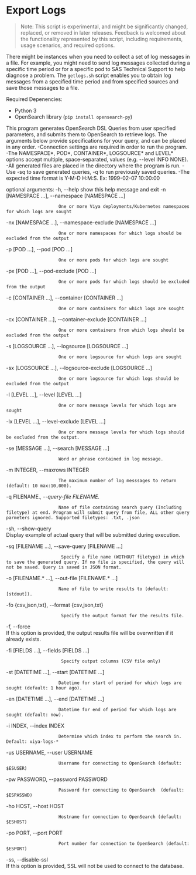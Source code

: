 # Export Logs

>Note: This script is experimental, and might be significantly changed, replaced, or removed in later releases. Feedback is welcomed about the functionality represented by this script, including requirements, usage scenarios, and required options. 

There might be instances when you need to collect a set of log messages in a file. For 
example, you might need to send log messages collected during a specific time period or for a specific pod to SAS Technical Support to help diagnose a problem. The `getlogs.sh` script enables you to obtain log messages from a specified time period and from specified sources and save those messages to a file. 

Required Depenencies:
* Python 3
* OpenSearch library (`pip install opensearch-py`)

This program generates OpenSearch DSL Queries from user specified parameters, and submits them to OpenSearch to retrieve logs. The arguments below provide specifications for your query, and can be placed in any order. 
    -Connection settings are required in order to run the program. 
    -The NAMESPACE*, POD*, CONTAINER*, LOGSOURCE* and LEVEL* options accept multiple, space-separated, values (e.g. --level INFO NONE). 
    -All generated files are placed in the directory where the program is run.
    -Use -sq to save generated queries, -q to run previously saved queries.
    -The expected time format is Y-M-D H:M:S. Ex: 1999-02-07 10:00:00

optional arguments:
  -h, --help            show this help message and exit
  -n [NAMESPACE ...], --namespace [NAMESPACE ...]
                        
                        One or more Viya deployments/Kubernetes namespaces for which logs are sought
                        
  -nx [NAMESPACE ...], --namespace-exclude [NAMESPACE ...]
                        
                        One or more namespaces for which logs should be excluded from the output
                        
  -p [POD ...], --pod [POD ...]
                        
                        One or more pods for which logs are sought
                        
  -px [POD ...], --pod-exclude [POD ...]
                        
                        One or more pods for which logs should be excluded from the output
                        
  -c [CONTAINER ...], --container [CONTAINER ...]
                        
                        One or more containers for which logs are sought
                        
  -cx [CONTAINER ...], --container-exclude [CONTAINER ...]
                        
                        One or more containers from which logs should be excluded from the output
                        
  -s [LOGSOURCE ...], --logsource [LOGSOURCE ...]
                        
                        One or more logsource for which logs are sought
                        
  -sx [LOGSOURCE ...], --logsource-exclude [LOGSOURCE ...]
                        
                        One or more logsource for which logs should be excluded from the output
                        
  -l [LEVEL ...], --level [LEVEL ...]
                        
                        One or more message levels for which logs are sought
                        
  -lx [LEVEL ...], --level-exclude [LEVEL ...]
                        
                        One or more message levels for which logs should be excluded from the output.
                        
  -se [MESSAGE ...], --search [MESSAGE ...]
                        
                        Word or phrase contained in log message.
                        
  -m INTEGER, --maxrows INTEGER
                        
                        The maximum number of log messsages to return (default: 10 max:10,000).
                        
  -q FILENAME.*, --query-file  FILENAME.*
                        
                        Name of file containing search query (Including filetype) at end. Program will submit query from file, ALL other query parmeters ignored. Supported filetypes: .txt, .json
                        
  -sh, --show-query     
                         Display example of actual query that will be submitted during execution.
                        
  -sq [FILENAME ...], --save-query [FILENAME ...]
                        
                         Specify a file name (WITHOUT filetype) in which to save the generated query. If no file is specified, the query will not be saved. Query is saved in JSON format. 
                        
  -o [FILENAME.* ...], --out-file [FILENAME.* ...]
                        
                        Name of file to write results to (default: [stdout]). 
                        
  -fo {csv,json,txt}, --format {csv,json,txt}
                        
                         Specify the output format for the results file.  
                        
  -f, --force           
                         If this option is provided, the output results file will be overwritten if it already exists.
                        
  -fi [FIELDS ...], --fields [FIELDS ...]
                        
                         Specify output columns (CSV file only) 
                        
  -st [DATETIME ...], --start [DATETIME ...]
                        
                        Datetime for start of period for which logs are sought (default: 1 hour ago).
                        
  -en [DATETIME ...], --end [DATETIME ...]
                        
                        Datetime for end of period for which logs are sought (default: now). 
                        
  -i INDEX, --index INDEX
                        
                        Determine which index to perform the search in. Default: viya-logs-*
                        
  -us USERNAME, --user USERNAME
                        
                        Username for connecting to OpenSearch (default: $ESUSER)
                        
  -pw PASSWORD, --password PASSWORD
                        
                        Password for connecting to OpenSearch  (default: $ESPASSWD)
                        
  -ho HOST, --host HOST
                        
                        Hostname for connection to OpenSearch (default: $ESHOST)
                        
  -po PORT, --port PORT
                        
                        Port number for connection to OpenSearch (default: $ESPORT)
                        
  -ss, --disable-ssl    
                         If this option is provided, SSL will not be used to connect to the database.
                        
